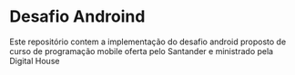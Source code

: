 # Desafio Androind

Este repositório contem a implementação do desafio android proposto de curso de programação mobile oferta pelo Santander e ministrado pela Digital House

